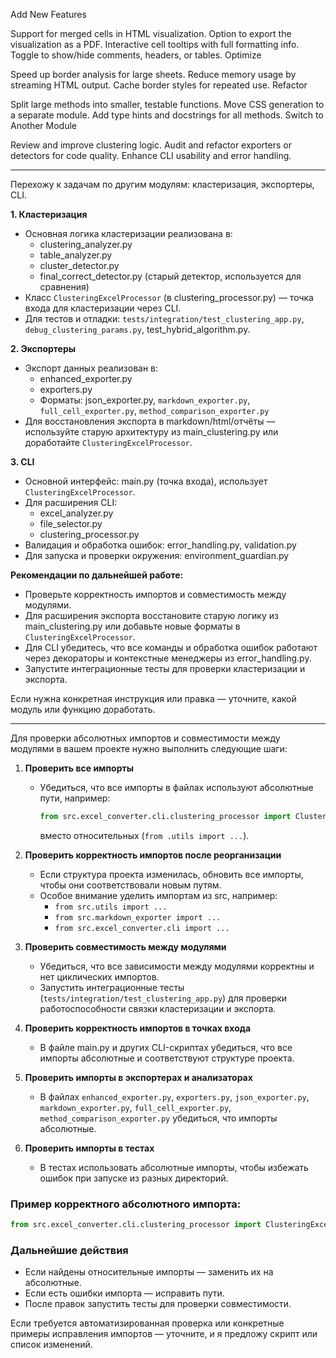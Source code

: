 Add New Features

Support for merged cells in HTML visualization.
Option to export the visualization as a PDF.
Interactive cell tooltips with full formatting info.
Toggle to show/hide comments, headers, or tables.
Optimize

Speed up border analysis for large sheets.
Reduce memory usage by streaming HTML output.
Cache border styles for repeated use.
Refactor

Split large methods into smaller, testable functions.
Move CSS generation to a separate module.
Add type hints and docstrings for all methods.
Switch to Another Module

Review and improve clustering logic.
Audit and refactor exporters or detectors for code quality.
Enhance CLI usability and error handling.

---
Перехожу к задачам по другим модулям: кластеризация, экспортеры, CLI.

**1. Кластеризация**
- Основная логика кластеризации реализована в:
  - clustering_analyzer.py
  - table_analyzer.py
  - cluster_detector.py
  - final_correct_detector.py (старый детектор, используется для сравнения)
- Класс `ClusteringExcelProcessor` (в clustering_processor.py) — точка входа для кластеризации через CLI.
- Для тестов и отладки: `tests/integration/test_clustering_app.py`, `debug_clustering_params.py`, test_hybrid_algorithm.py.

**2. Экспортеры**
- Экспорт данных реализован в:
  - enhanced_exporter.py
  - exporters.py
  - Форматы: json_exporter.py, `markdown_exporter.py`, `full_cell_exporter.py`, `method_comparison_exporter.py`
- Для восстановления экспорта в markdown/html/отчёты — используйте старую архитектуру из main_clustering.py или доработайте `ClusteringExcelProcessor`.

**3. CLI**
- Основной интерфейс: main.py (точка входа), использует `ClusteringExcelProcessor`.
- Для расширения CLI:
  - excel_analyzer.py
  - file_selector.py
  - clustering_processor.py
- Валидация и обработка ошибок: error_handling.py, validation.py
- Для запуска и проверки окружения: environment_guardian.py

**Рекомендации по дальнейшей работе:**
- Проверьте корректность импортов и совместимость между модулями.
- Для расширения экспорта восстановите старую логику из main_clustering.py или добавьте новые форматы в `ClusteringExcelProcessor`.
- Для CLI убедитесь, что все команды и обработка ошибок работают через декораторы и контекстные менеджеры из error_handling.py.
- Запустите интеграционные тесты для проверки кластеризации и экспорта.

Если нужна конкретная инструкция или правка — уточните, какой модуль или функцию доработать.

---

Для проверки абсолютных импортов и совместимости между модулями в вашем проекте нужно выполнить следующие шаги:

1. **Проверить все импорты**  
   - Убедиться, что все импорты в файлах используют абсолютные пути, например:  
     ```python
     from src.excel_converter.cli.clustering_processor import ClusteringExcelProcessor
     ```
     вместо относительных (`from .utils import ...`).

2. **Проверить корректность импортов после реорганизации**  
   - Если структура проекта изменилась, обновить все импорты, чтобы они соответствовали новым путям.
   - Особое внимание уделить импортам из src, например:  
     - `from src.utils import ...`
     - `from src.markdown_exporter import ...`
     - `from src.excel_converter.cli import ...`

3. **Проверить совместимость между модулями**  
   - Убедиться, что все зависимости между модулями корректны и нет циклических импортов.
   - Запустить интеграционные тесты (`tests/integration/test_clustering_app.py`) для проверки работоспособности связки кластеризации и экспорта.

4. **Проверить корректность импортов в точках входа**  
   - В файле main.py и других CLI-скриптах убедиться, что все импорты абсолютные и соответствуют структуре проекта.

5. **Проверить импорты в экспортерах и анализаторах**  
   - В файлах `enhanced_exporter.py`, `exporters.py`, `json_exporter.py`, `markdown_exporter.py`, `full_cell_exporter.py`, `method_comparison_exporter.py` убедиться, что импорты абсолютные.

6. **Проверить импорты в тестах**  
   - В тестах использовать абсолютные импорты, чтобы избежать ошибок при запуске из разных директорий.

### Пример корректного абсолютного импорта:
```python
from src.excel_converter.cli.clustering_processor import ClusteringExcelProcessor
```

### Дальнейшие действия
- Если найдены относительные импорты — заменить их на абсолютные.
- Если есть ошибки импорта — исправить пути.
- После правок запустить тесты для проверки совместимости.

Если требуется автоматизированная проверка или конкретные примеры исправления импортов — уточните, и я предложу скрипт или список изменений.